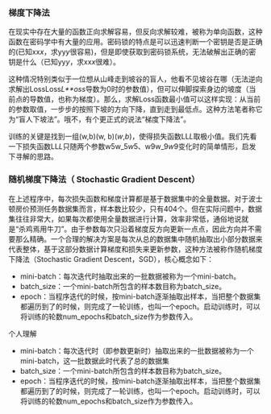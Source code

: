 ### 梯度下降法

在现实中存在大量的函数正向求解容易，但反向求解较难，被称为单向函数，这种函数在密码学中有大量的应用。密码锁的特点是可以迅速判断一个密钥是否是正确的(已知xx*x*，求yy*y*很容易)，但是即使获取到密码锁系统，无法破解出正确的密钥是什么（已知yy*y*，求xx*x*很难）。

这种情况特别类似于一位想从山峰走到坡谷的盲人，他看不见坡谷在哪（无法逆向求解出LossLoss*L**oss*导数为0时的参数值），但可以伸脚探索身边的坡度（当前点的导数值，也称为梯度）。那么，求解Loss函数最小值可以这样实现：从当前的参数取值，一步步的按照下坡的方向下降，直到走到最低点。这种方法笔者称它为“盲人下坡法”。哦不，有个更正式的说法“梯度下降法”。

训练的关键是找到一组(w,b)(w, b)(*w*,*b*)，使得损失函数LL*L*取极小值。我们先看一下损失函数LL*L*只随两个参数w5w_5*w*5、w9w_9*w*9变化时的简单情形，启发下寻解的思路。



### 随机梯度下降法（ Stochastic Gradient Descent）

在上述程序中，每次损失函数和梯度计算都是基于数据集中的全量数据。对于波士顿房价预测任务数据集而言，样本数比较少，只有404个。但在实际问题中，数据集往往非常大，如果每次都使用全量数据进行计算，效率非常低，通俗地说就是“杀鸡焉用牛刀”。由于参数每次只沿着梯度反方向更新一点点，因此方向并不需要那么精确。一个合理的解决方案是每次从总的数据集中随机抽取出小部分数据来代表整体，基于这部分数据计算梯度和损失来更新参数，这种方法被称作随机梯度下降法（Stochastic Gradient Descent，SGD），核心概念如下：

- mini-batch：每次迭代时抽取出来的一批数据被称为一个mini-batch。
- batch_size：一个mini-batch所包含的样本数目称为batch_size。
- epoch：当程序迭代的时候，按mini-batch逐渐抽取出样本，当把整个数据集都遍历到了的时候，则完成了一轮训练，也叫一个epoch。启动训练时，可以将训练的轮数num_epochs和batch_size作为参数传入。

个人理解

- mini-batch：每次迭代时（即参数更新时）抽取出来的一批数据被称为一个mini-batch，这一批数据此时代表了总的数据集
- batch_size：一个mini-batch所包含的样本数目称为batch_size。
- epoch：当程序迭代的时候，按mini-batch逐渐抽取出样本，当把整个数据集都遍历到了的时候，则完成了一轮训练，也叫一个epoch。启动训练时，可以将训练的轮数num_epochs和batch_size作为参数传入。